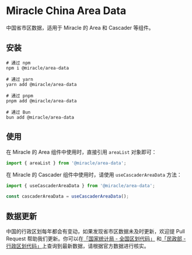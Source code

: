 # Miracle China Area Data

中国省市区数据，适用于 Miracle 的 Area 和 Cascader 等组件。

## 安装

```shell
# 通过 npm
npm i @miracle/area-data

# 通过 yarn
yarn add @miracle/area-data

# 通过 pnpm
pnpm add @miracle/area-data

# 通过 Bun
bun add @miracle/area-data
```

## 使用

在 Miracle 的 Area 组件中使用时，直接引用 `areaList` 对象即可：

```ts
import { areaList } from '@miracle/area-data';
```

在 Miracle 的 Cascader 组件中使用时，请使用 `useCascaderAreaData` 方法：

```ts
import { useCascaderAreaData } from '@miracle/area-data';

const cascaderAreaData = useCascaderAreaData();
```

## 数据更新

中国的行政区划每年都会有变动，如果发现省市区数据未及时更新，欢迎提 Pull Request 帮助我们更新。你可以在[「国家统计局 - 全国区划代码」](http://www.stats.gov.cn/tjsj/tjbz/tjyqhdmhcxhfdm/) 和[「民政部 - 行政区划代码」](https://www.mca.gov.cn/article/sj/xzqh/1980/)上查询到最新数据，请根据官方数据进行核实。

